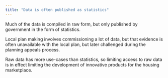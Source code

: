 ```yaml
---
title: "Data is often published as statistics"
---
```


Much of the data is compiled in raw form, but only published by government in the form of statistics.

Local plan making involves commissioning a lot of data, but that evidence is often unavailable with the local plan, but later challenged during the planning appeals process.

Raw data has more use-cases than statistics, so limiting access to raw data is in effect limiting the development of innovative products for the housing marketplace.
